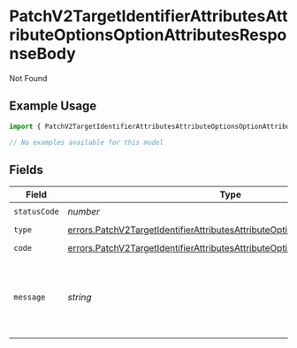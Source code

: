 # PatchV2TargetIdentifierAttributesAttributeOptionsOptionAttributesResponseBody

Not Found

## Example Usage

```typescript
import { PatchV2TargetIdentifierAttributesAttributeOptionsOptionAttributesResponseBody } from "attio-js/models/errors";

// No examples available for this model
```

## Fields

| Field                                                                                                                                                                        | Type                                                                                                                                                                         | Required                                                                                                                                                                     | Description                                                                                                                                                                  | Example                                                                                                                                                                      |
| ---------------------------------------------------------------------------------------------------------------------------------------------------------------------------- | ---------------------------------------------------------------------------------------------------------------------------------------------------------------------------- | ---------------------------------------------------------------------------------------------------------------------------------------------------------------------------- | ---------------------------------------------------------------------------------------------------------------------------------------------------------------------------- | ---------------------------------------------------------------------------------------------------------------------------------------------------------------------------- |
| `statusCode`                                                                                                                                                                 | *number*                                                                                                                                                                     | :heavy_check_mark:                                                                                                                                                           | N/A                                                                                                                                                                          |                                                                                                                                                                              |
| `type`                                                                                                                                                                       | [errors.PatchV2TargetIdentifierAttributesAttributeOptionsOptionAttributesType](../../models/errors/patchv2targetidentifierattributesattributeoptionsoptionattributestype.md) | :heavy_check_mark:                                                                                                                                                           | N/A                                                                                                                                                                          |                                                                                                                                                                              |
| `code`                                                                                                                                                                       | [errors.PatchV2TargetIdentifierAttributesAttributeOptionsOptionAttributesCode](../../models/errors/patchv2targetidentifierattributesattributeoptionsoptionattributescode.md) | :heavy_check_mark:                                                                                                                                                           | N/A                                                                                                                                                                          |                                                                                                                                                                              |
| `message`                                                                                                                                                                    | *string*                                                                                                                                                                     | :heavy_check_mark:                                                                                                                                                           | N/A                                                                                                                                                                          | Attribute with slug/ID "my-attribute" not found.                                                                                                                             |